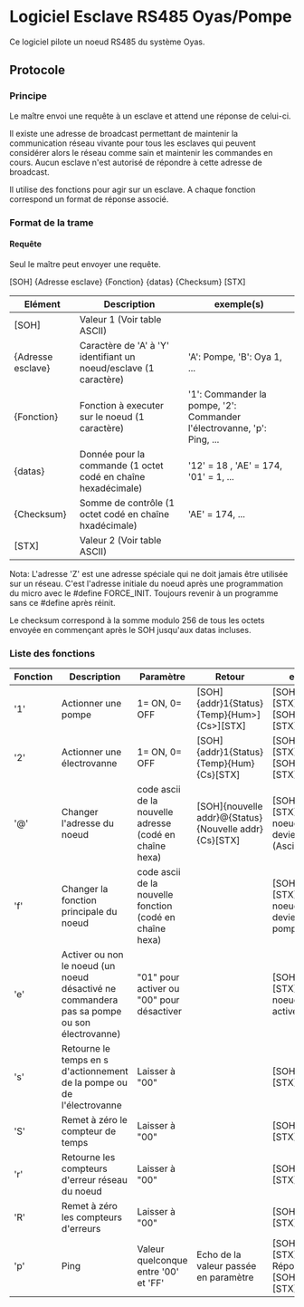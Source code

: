 # Logiciel Esclave RS485 Oyas/Pompe

Ce logiciel pilote un noeud RS485 du système Oyas.

## Protocole

### Principe

Le maître envoi une requête à un esclave et attend une réponse de celui-ci.

Il existe une adresse de broadcast permettant de maintenir la communication réseau vivante pour tous les esclaves qui peuvent considérer alors le réseau comme sain et maintenir les commandes en cours.
Aucun esclave n'est autorisé de répondre à cette adresse de broadcast.

Il utilise des fonctions pour agir sur un esclave. A chaque fonction correspond un format de réponse associé.

### Format de la trame

#### Requête

Seul le maître peut envoyer une requête.

[SOH] {Adresse esclave} {Fonction} {datas} {Checksum} [STX]

Elément | Description | exemple(s)
--- | --- | ---
[SOH] | Valeur 1 (Voir table ASCII) | 
{Adresse esclave} | Caractère de 'A' à 'Y' identifiant un noeud/esclave (1 caractère) | 'A': Pompe, 'B': Oya 1, ...
{Fonction} | Fonction à executer sur le noeud (1 caractère) | '1': Commander la pompe, '2': Commander l'électrovanne, 'p': Ping, ...
{datas} | Donnée pour la commande (1 octet codé en chaîne hexadécimale) |  '12' = 18 , 'AE' = 174, '01' = 1, ...
{Checksum} | Somme de contrôle (1 octet codé en chaîne hxadécimale) | 'AE' = 174, ...
[STX] | Valeur 2 (Voir table ASCII) |

Nota: L'adresse 'Z' est une adresse spéciale qui ne doit jamais être utilisée sur un réseau. C'est l'adresse initiale du noeud après une programmation du micro avec le #define FORCE_INIT. Toujours revenir à un programme sans ce #define après réinit.

Le checksum correspond à la somme modulo 256 de tous les octets envoyée en commençant après le SOH jusqu'aux datas incluses.

### Liste des fonctions

Fonction | Description | Paramètre | Retour | exemple
--- | --- | --- | --- | ---
'1' | Actionner une pompe | 1= ON, 0= OFF | [SOH]{addr}1{Status}{Temp}{Hum>]{Cs>][STX] | [SOH]A100[<Cs>][STX] => OFF, [SOH]A101[<Cs>][STX] => ON
'2' | Actionner une électrovanne | 1= ON, 0= OFF | [SOH]{addr}1{Status}{Temp}{Hum}{Cs}[STX] | [SOH]B200{Cs}[STX] => OFF, [SOH]B201{Cs}[STX] => ON
'@' | Changer l'adresse du noeud | code ascii de la nouvelle adresse (codé en chaîne hexa) | [SOH]{nouvelle addr}@{Status}{Nouvelle addr}{Cs}[STX] | [SOH]Z@59{Cs}[STX] => Le noeud 'Z' devient 'Y' (Ascii 89 / 59H)
'f' | Changer la fonction principale du noeud | code ascii de la nouvelle fonction (codé en chaîne hexa) | | [SOH]Zf31{Cs}[STX] => Le noeud 'A' devient une pompe '1'
'e' | Activer ou non le noeud (un noeud désactivé ne commandera pas sa pompe ou son électrovanne) | "01" pour activer ou "00" pour désactiver | | [SOH]Ae01{Cs}[STX] => Le noeud 'A' est activé
's' | Retourne le temps en s d'actionnement de la pompe ou de l'électrovanne | Laisser à "00"  | | [SOH]As00{Cs}[STX]
'S' | Remet à zéro le compteur de temps | Laisser à "00" | | [SOH]AS00{Cs}[STX]
'r' | Retourne les compteurs d'erreur réseau du noeud| Laisser à "00" | | [SOH]Ar00{Cs}[STX]
'R' | Remet à zéro les compteurs d'erreurs | Laisser à "00" | | [SOH]AR00{Cs}[STX]
'p' | Ping | Valeur quelconque entre '00' et 'FF' | Echo de la valeur passée en paramètre | [SOH]Ap09{Cs}[STX] -> Réponse: [SOH]Ap09{Cs}[STX]
